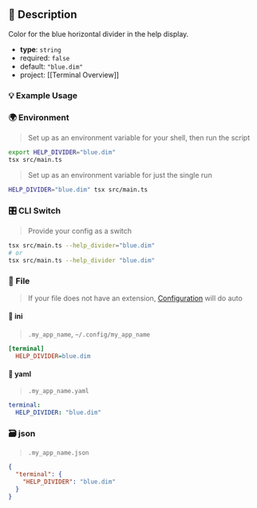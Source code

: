 
## 📜 Description

Color for the blue horizontal divider in the help display.

- **type**: `string`
- required: `false`
- default: `"blue.dim"`
- project: [[Terminal Overview]]

### 💡 Example Usage

### 🌍 Environment

> Set up as an environment variable for your shell, then run the script
```bash
export HELP_DIVIDER="blue.dim"
tsx src/main.ts
```
> Set up as an environment variable for just the single run

```bash
HELP_DIVIDER="blue.dim" tsx src/main.ts
```
### 🎛️ CLI Switch

> Provide your config as a switch
```bash
tsx src/main.ts --help_divider="blue.dim"
# or
tsx src/main.ts --help_divider "blue.dim"
```
### 📁 File
>  If your file does not have an extension, [Configuration](/core/configuration) will do auto
#### 📘 ini

> `.my_app_name`, `~/.config/my_app_name`

```ini
[terminal]
  HELP_DIVIDER=blue.dim
```
#### 📄 yaml

> `.my_app_name.yaml`

```yaml
terminal:
  HELP_DIVIDER: "blue.dim"
```
### 🗃️ json

> `.my_app_name.json`

```json
{
  "terminal": {
    "HELP_DIVIDER": "blue.dim"
  }
}
```
